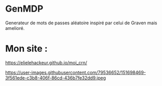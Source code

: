 # GenMDP

Generateur de mots de passes aléatoire inspiré par celui de Graven mais amelioré.

# Mon site :

https://elielehackeur.github.io/moi_crn/

https://user-images.githubusercontent.com/79536652/151698469-3f561ede-c3b8-406f-86cd-436b7fe32dd9.jpeg

